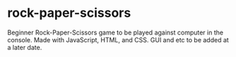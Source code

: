 # rock-paper-scissors
Beginner Rock-Paper-Scissors game to be played against computer in the console.
Made with JavaScript, HTML, and CSS. GUI and etc to be added at a later date.
